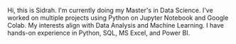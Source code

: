 Hi, this is Sidrah.
I'm currently doing my Master's in Data Science.
I've worked on multiple projects using Python on Jupyter Notebook and Google Colab.
My interests align with Data Analysis and Machine Learning.
I have hands-on experience in Python, SQL, MS Excel, and Power BI.
